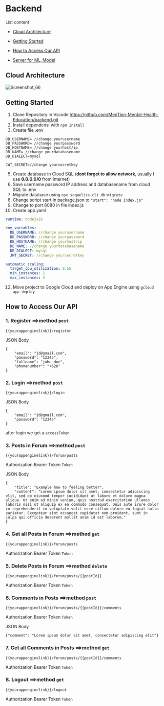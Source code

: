 # Backend
List content
- [Cloud Architecture](https://github.com/MenTion-Mental-Health-Education/backend#cloud-architecture)

- [Getting Started](https://github.com/MenTion-Mental-Health-Education/backend#getting-started)

- [How to Access Our API](https://github.com/MenTion-Mental-Health-Education/backend#how-to-access-our-api)

- [Server for ML_Model](https://github.com/MenTion-Mental-Health-Education/backend_modelML#backend_modelml)

## Cloud Architecture

![Screenshot_66](https://github.com/MenTion-Mental-Health-Education/backend/assets/125712423/bdd690d7-3d63-4179-b2ad-d21d918069f2)


## Getting Started

1. Clone Repository in Vscode https://github.com/MenTion-Mental-Health-Education/backend.git
2. Install dependensi with `npm install`
3. Create file .env
```.env
DB_USERNAME= //change yourusername
DB_PASSWORD= //change yourpassword
DB_HOSTNAME= //change yourhost/ip
DB_NAME= //change yourdatabasename
DB_DIALECT=mysql

JWT_SECRET=//change yoursecretkey
```
5. Create database in Cloud SQL (**dont forget to allow network**, usually I use **0.0.0.0/0** from internet)
6. Save username password IP address and databasename from cloud SQL to .env
8. Migrate database using `npx sequelize-cli db:migrate` 
9. Change script start in package.json to `"start": "node index.js"`
10. Change to port 8080 in file index.js
11. Create app.yaml

```app.yaml
runtime: nodejs16

env_variables:
  DB_USERNAME: //change yourusername
  DB_PASSWORD: //change yourpassword
  DB_HOSTNAME: //change yourhost/ip
  DB_NAME: //change yourdatabasename
  DB_DIALECT: mysql
  JWT_SECRET: //change yoursecretkey

automatic_scaling:
  target_cpu_utilization: 0.65
  min_instances: 1
  max_instances: 5
  ```
  12. Move project to Google Cloud and deploy on App Engine using `gcloud app deploy`


## How to Access Our API
### 1. Register ==>method `post`

`{{yourappenginelink}}/register`

JSON Body
```
{
    "email": "jd@gmail.com",
    "password": "12345",
    "fullname": "john doe",
    "phonenumber": "+628"
}
```
### 2. Login ==>method `post`

`{{yourappenginelink}}/login`

JSON Body
```
{
    "email": "jd@gmail.com",
    "password": "12345"
}
```
after login we get a `accessToken`

### 3. Posts in Forum ==>method `post`

`{{yourappenginelink}}/forum/posts`

Authorization Bearer Token `Token`

JSON Body
```
{
    "title": "Example how to feeling better",
    "content": "Lorem ipsum dolor sit amet, consectetur adipiscing elit, sed do eiusmod tempor incididunt ut labore et dolore magna aliqua. Ut enim ad minim veniam, quis nostrud exercitation ullamco laboris nisi ut aliquip ex ea commodo consequat. Duis aute irure dolor in reprehenderit in voluptate velit esse cillum dolore eu fugiat nulla pariatur. Excepteur sint occaecat cupidatat non proident, sunt in culpa qui officia deserunt mollit anim id est laborum."
}
```

### 4. Get all Posts in Forum ==>method `get`

`{{yourappenginelink}}/forum/posts`

Authorization Bearer Token `Token`

### 5. Delete Posts in Forum ==>method `delete`

`{{yourappenginelink}}/forum/posts/{{postId}}`

Authorization Bearer Token `Token`

### 6. Comments in Posts ==>method `post`

`{{yourappenginelink}}/forum/posts/{{postId}}/comments`

Authorization Bearer Token `Token`

JSON Body
```
{"comment": "Lorem ipsum dolor sit amet, consectetur adipiscing elit"}
```

### 7. Get all Comments in Posts ==>method `get`

`{{yourappenginelink}}/forum/posts/{{postId}}/comments`

Authorization Bearer Token `Token`

### 8. Logout ==>method `get`

`{{yourappenginelink}}/logout`

Authorization Bearer Token `Token`
